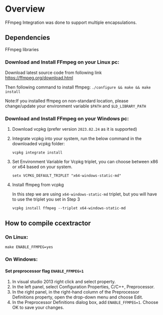 # Overview

FFmpeg Integration was done to support multiple encapsulations.

## Dependencies
FFmpeg libraries

### Download and Install FFmpeg on your Linux pc:
Download latest source code from following link
https://ffmpeg.org/download.html

Then following command to install ffmpeg:
`./configure && make && make install`

Note:If you installed ffmpeg on non-standard location, please change/update your
	 environment variable `$PATH` and `$LD_LIBRARY_PATH`

### Download and Install FFmpeg on your Windows pc:
1. Download vcpkg (prefer version `2023.02.24` as it is supported)
2. Integrate vcpkg into your system, run the below command in the downloaded vcpkg folder:
	```
	vcpkg integrate install
	```
3. Set Environment Variable for Vcpkg triplet, you can choose between x86 or x64 based on your system.
	```
	setx VCPKG_DEFAULT_TRIPLET "x64-windows-static-md"
	```
4. Install ffmpeg from vcpkg


	In this step we are using `x64-windows-static-md` triplet, but you will have to use the triplet you set in Step 3

	```
	vcpkg install ffmpeg --triplet x64-windows-static-md
	```

## How to compile ccextractor

### On Linux:
`make ENABLE_FFMPEG=yes`

### On Windows:
#### Set preprocessor flag `ENABLE_FFMPEG=1`
1. In visual studio 2013 right click <Project> and select property.
2. In the left panel, select Configuration Properties, C/C++, Preprocessor.
3. In the right panel, in the right-hand column of the Preprocessor Definitions property, open the drop-down menu and choose Edit.
4. In the Preprocessor Definitions dialog box, add `ENABLE_FFMPEG=1`. Choose OK to save your changes.
